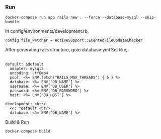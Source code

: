### Run<br/>
```
docker-compose run app rails new . --force --database=mysql --skip-bundle
```
In config/environments/development.rb,<br/>
```
config.file_watcher = ActiveSupport::EventedFileUpdateChecker
```
After generating rails structure, goto database.yml
Set like, <br/> <br/>
```
default: &default
  adapter: mysql2
  encoding: utf8mb4 
  pool: <%= ENV.fetch("RAILS_MAX_THREADS") { 5 } %> 
  database: <%= ENV['DB_NAME'] %> 
  username: <%= ENV['DB_USER'] %> 
  password: <%= ENV['DB_PASSWORD'] %> 
  host: <%= ENV['DB_HOST'] %> 
```
```
development: <br/>
  <<: *default <br/>
  database: <%= ENV['DB_NAME'] %> 
```
Build & Run <br/>
```
docker-compose build
```
    
           
